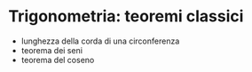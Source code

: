 # Trigonometria: teoremi classici

- lunghezza della corda di una circonferenza
- teorema dei seni
- teorema del coseno
